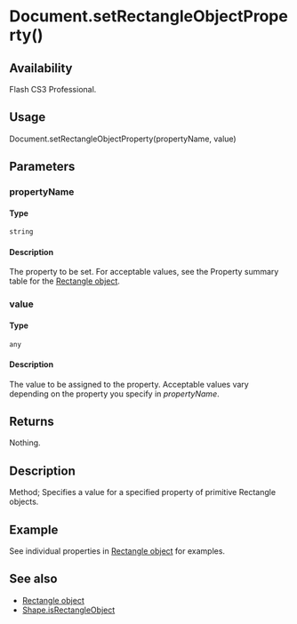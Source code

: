 # Document.setRectangleObjectProperty()

## Availability

Flash CS3 Professional.

## Usage

Document.setRectangleObjectProperty(propertyName, value)

## Parameters

### **propertyName**

#### Type

```typescript
string
```

#### Description

The property to be set. For acceptable values, see the Property summary table for the [Rectangle object](../Rectangle_object/Rectangle_summary.md).

### **value**

#### Type

```typescript
any
```

#### Description

The value to be assigned to the property. Acceptable values vary depending on the property you specify in *propertyName*.

## Returns

Nothing.

## Description

Method; Specifies a value for a specified property of primitive Rectangle objects.

## Example

See individual properties in [Rectangle object](../Rectangle_object/Rectangle_summary.md) for examples.

## See also

- [Rectangle object](../Rectangle_object/Rectangle_summary.md)
- [Shape.isRectangleObject](../Shape_object/Shape10.md)
